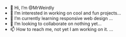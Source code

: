 - 👋 Hi, I’m @MrWeirdly
- 👀 I’m interested in working on cool and fun projects...
- 🌱 I’m currently learning responsive web design ...
- 💞️ I’m looking to collaborate on nothing yet...
- 📫 How to reach me, not yet I am working on it. ...

<!---
MrWeirdly/MrWeirdly is a ✨ special ✨ repository because its `README.md` (this file) appears on your GitHub profile.
You can click the Preview link to take a look at your changes.
--->
